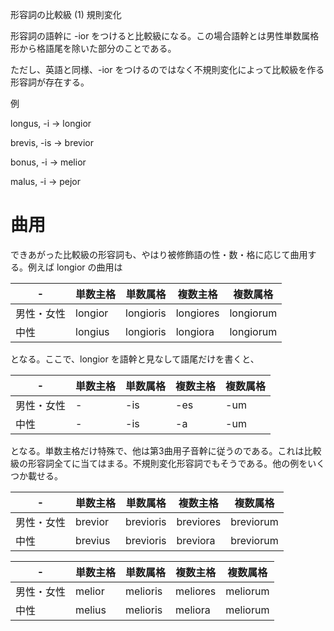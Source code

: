 形容詞の比較級 (1) 規則変化

形容詞の語幹に -ior をつけると比較級になる。この場合語幹とは男性単数属格形から格語尾を除いた部分のことである。

ただし、英語と同様、-ior をつけるのではなく不規則変化によって比較級を作る形容詞が存在する。

例

longus, -i → longior

brevis, -is → brevior

bonus, -i → melior

malus, -i → pejor

# 曲用

できあがった比較級の形容詞も、やはり被修飾語の性・数・格に応じて曲用する。例えば longior の曲用は

|-|単数主格|単数属格|複数主格|複数属格|
|-|-|-|-|-|
|男性・女性|longior|longioris|longiores|longiorum|
|中性|longius|longioris|longiora|longiorum|

となる。ここで、longior を語幹と見なして語尾だけを書くと、

|-|単数主格|単数属格|複数主格|複数属格|
|-|-|-|-|-|
|男性・女性|-|-is|-es|-um|
|中性|-|-is|-a|-um|

となる。単数主格だけ特殊で、他は第3曲用子音幹に従うのである。これは比較級の形容詞全てに当てはまる。不規則変化形容詞でもそうである。他の例をいくつか載せる。

|-|単数主格|単数属格|複数主格|複数属格|
|-|-|-|-|-|
|男性・女性|brevior|brevioris|breviores|breviorum|
|中性|brevius|brevioris|breviora|breviorum|

|-|単数主格|単数属格|複数主格|複数属格|
|-|-|-|-|-|
|男性・女性|melior|melioris|meliores|meliorum|
|中性|melius|melioris|meliora|meliorum|
